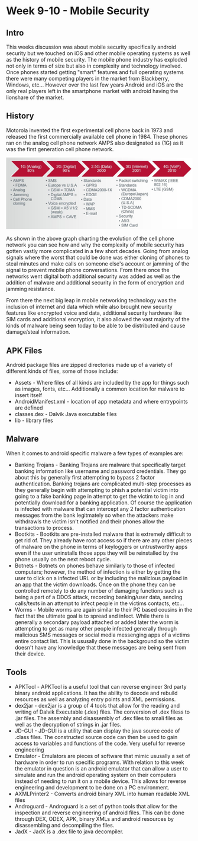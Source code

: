 # Week 9-10 - Mobile Security

## Intro

This weeks discussion was about mobile security specifically android security but we touched on iOS and other mobile operating systems as well as the history of mobile security. The mobile phone industry has exploded not only in terms of size but also in complexity and technology involved.  Once phones started getting "smart" features and full operating systems there were many competing players in the market from Blackberry, Windows, etc... However over the last few years Android and iOS are the only real players left in the smartphone market with android having the lionshare of the market.

## History

Motorola invented the first experimental cell phone back in 1973 and released the first commercially available cell phone in 1984.  These phones ran on the analog cell phone network AMPS also designated as (1G) as it was the first generation cell phone network. 

<img src="cellHistory.JPG" alt="history" class="inline"/>

As shown in the above graph charting the evolution of the cell phone network you can see how and why the complexity of mobile security has gotten vastly more complicated in a few short decades.  Going from analog signals where the worst that could be done was either cloning of phones to steal minutes and make calls on someone else's account or jamming of the signal to prevent mobile phone conversations.  From there once the networks went digital both additional security was added as well as the addition of malware and additional security in the form of encryption and jamming resistance. 

From there the next big leap in mobile networking technology was the inclusion of internet and data which while also brought new security features like encrypted voice and data, additional security hardware like SIM cards and additional encryption, it also allowed the vast majority of the kinds of malware being seen today to be able to be distributed and cause damage/steal information.

## APK Files

Android package files are zipped directories made up of a variety of different kinds of files, some of those include:

- Assets - Where files of all kinds are included by the app for things such as images, fonts, etc... Additionally a common location for malware to insert itself
- AndroidManifest.xml - location of app metadata and where entrypoints are defined
- classes.dex - Dalvik Java executable files
- lib - library files

## Malware

When it comes to android specific malware a few types of examples are:
- Banking Trojans - Banking Trojans are malware that specifically target banking information like username and password credentials.  They go about this by generally first attempting to bypass 2 factor authentication.  Banking trojans are complicated multi-step processes as they generally begin with attempting to phish a potential victim into going to a fake banking page in attempt to get the victim to log in and potentially download for a banking application.  Of course the application is infected with malware that can intercept any 2 factor authentication messages from the bank legitmately so when the attackers make withdrawls the victim isn't notified and their phones allow the transactions to process. 
- Bootkits - Bootkits are pre-installed malware that is extremely difficult to get rid of.  They already have root access so if there are any other pieces of malware on the phone in terms of keyloggers or untrustworthy apps even if the user uninstalls those apps they will be reinstalled by the phone usually on the next reboot cycle.
- Botnets - Botnets on phones behave similarly to those of infected computers; however, the method of infection is either by getting the user to click on a infected URL or by including the malicious payload in an app that the victim downloads.  Once on the phone they can be controlled remotely to do any number of damaging functions such as being a part of a DDOS attack, recording banking/user data, sending calls/texts in an attempt to infect people in the victims contacts, etc...
- Worms - Mobile worms are again similar to their PC based cousins in the fact that the ultimate goal is to spread and infect.  While there is generally a secondary payload attached or added later the worm is attempting to get as many other people infected generally through malicious SMS messages or social media messenging apps of a victims entire contact list.  This is ususally done in the background so the victim doesn't have any knowledge that these messages are being sent from their device.

## Tools
- APKTool - APKTool is a useful tool that can reverse engineer 3rd party binary android applications. It has the ability to decode and rebuild resources as well as analyzing entry points and XML permissions.
- dex2jar - dex2jar is a group of 4 tools that allow for the reading and writing of Dalvik Executable (.dex) files. The conversion of .dex filess to .jar files. The assembly and disassembly of .dex files to smali files as well as the decryption of strings in .jar files.
- JD-GUI - JD-GUI is a utility that can display the java source code of .class files.  The constructed source code can then be used to gain access to variables and functions of the code.  Very useful for reverse engineering
- Emulator - Emulators are pieces of software that mimic ususally a set of hardware in order to run specific programs.  With relation to this week the emulator in question is an android emulator that can allow a user to simulate and run the android operating system on their computers instead of needing to run it on a mobile device.  This allows for reverse engineering and development to be done on a PC environment.
- AXMLPrinter2 - Converts android binary XML into human readable XML files
- Androguard - Androguard is a set of python tools that allow for the inspection and reverse engineering of android files. This can be done through DEX, ODEX, APK, binary XMLs and android resources by disassembling and decompiling the files.
- JadX - JadX is a .dex file to java decompiler.
